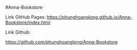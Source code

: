 <!-- RMIT University Vietnam
  Course: COSC2430 Web Programming
  Semester: 2023A
  Assessment: Assignment 1
  Author: Phung Hoang Long
  ID: S3965673
  Acknowledgement: Note -->

#Anna-Bookstore

Link GitHub Pages:
https://phunghoanglong.github.io/Anna-Bookstore/index.html

Link Github:

https://github.com/phunghoanglong/Anna-Bookstore
